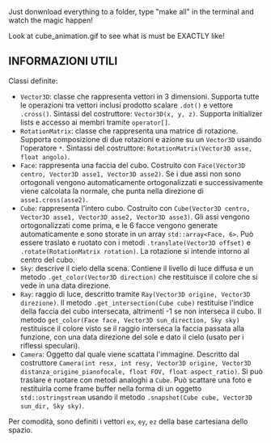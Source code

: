 Just donwnload everything to a folder, type "make all" in the terminal and watch the magic happen!

Look at cube_animation.gif to see what is must be EXACTLY like!


INFORMAZIONI UTILI
------------------

Classi definite:
- `Vector3D`: classe che rappresenta vettori in 3 dimensioni. Supporta tutte le operazioni tra vettori inclusi prodotto scalare `.dot()` e vettore `.cross()`. Sintassi del costruttore: `Vector3D(x, y, z)`. Supporta initializer lists e accesso ai membri tramite `operator[]`.
- `RotationMatrix`: classe che rappresenta una matrice di rotazione. Supporta composizione di due rotazioni e azione su un `Vector3D` usando l'operatore `*`. Sintassi del costruttore: `RotationMatrix(Vector3D asse, float angolo)`.
- `Face`: rappresenta una faccia del cubo. Costruito con `Face(Vector3D centro, Vector3D asse1, Vector3D asse2)`. Se i due assi non sono ortogonali vengono automaticamente ortogonalizzati e successivamente viene calcolata la normale, che punta nella direzione di `asse1.cross(asse2)`.
- `Cube`: rappresenta l'intero cubo. Costruito con `Cube(Vector3D centro, Vector3D asse1, Vector3D asse2, Vector3D asse3)`. Gli assi vengono ortogonalizzati come prima, e le 6 facce vengono generate automaticamente e sono storate in un array `std::array<Face, 6>`. Può essere traslato e ruotato con i metodi `.translate(Vector3D offset)` e `.rotate(RotationMatrix rotation)`. La rotazione si intende intorno al centro del cubo.
- `Sky`: descrive il cielo della scena. Contiene il livello di luce diffusa e un metodo `.get_color(Vector3D direction)` che restituisce il colore che si vede in una data direzione.
- `Ray`: raggio di luce, descritto tramite `Ray(Vector3D origine, Vector3D direzione)`. Il metodo `.get_intersection(Cube cube)` restituise l'indice della faccia del cubo intersecata, altrimenti -1 se non interseca il cubo. Il metodo `get_color(Face face, Vector3D sun_direction, Sky sky)` restituisce il colore visto se il raggio interseca la faccia passata alla funzione, con una data direzione del sole e dato il cielo (usato per i riflessi speculari).
- `Camera`: Oggetto dal quale viene scattata l'immagine. Descritto dal costruttore `Camera(int resx, int resy, Vector3D origine, Vector3D distanza_origine_pianofocale, float FOV, float aspect_ratio)`. Si può traslare e ruotare con metodi analoghi a `Cube`. Può scattare una foto e restituirla come frame buffer nella forma di un oggetto `std::ostringstream` usando il metodo `.snapshot(Cube cube, Vector3D sun_dir, Sky sky)`.

Per comodità, sono definiti i vettori `ex`, `ey`, `ez` della base cartesiana dello spazio.
